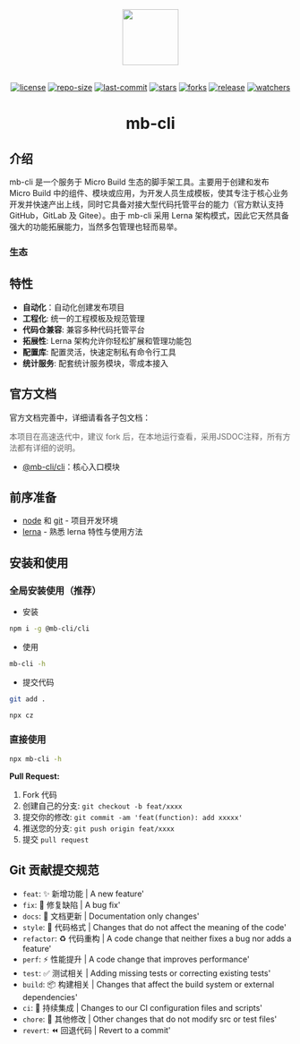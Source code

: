 <div align="center"> <a href="https://github.com/syh-micro-build/mb-cli"> <img width="100" src="./public/logo.png"> </a> <br> <br>

[![license](https://img.shields.io/github/license/syh-micro-build/mb-cli.svg)](LICENSE) [![repo-size](https://img.shields.io/github/repo-size/syh-micro-build/mb-cli.svg)](repo-size) [![last-commit](https://img.shields.io/github/last-commit/syh-micro-build/mb-cli.svg)](last-commit) [![stars](https://img.shields.io/github/stars/syh-micro-build/mb-cli.svg)](stars) [![forks](https://img.shields.io/github/forks/syh-micro-build/mb-cli.svg)](forks) [![release](https://img.shields.io/github/release/syh-micro-build/mb-cli.svg)](release) [![watchers](https://img.shields.io/github/watchers/syh-micro-build/mb-cli.svg)](watchers)

<h1>mb-cli</h1>
</div>

## 介绍

mb-cli 是一个服务于 Micro Build 生态的脚手架工具。主要用于创建和发布 Micro Build 中的组件、模块或应用，为开发人员生成模板，使其专注于核心业务开发并快速产出上线，同时它具备对接大型代码托管平台的能力（官方默认支持GitHub，GitLab 及 Gitee）。由于 mb-cli 采用 Lerna 架构模式，因此它天然具备强大的功能拓展能力，当然多包管理也轻而易举。

### 生态


## 特性

- **自动化**：自动化创建发布项目
- **工程化**: 统一的工程模板及规范管理
- **代码仓兼容**: 兼容多种代码托管平台
- **拓展性**: Lerna 架构允许你轻松扩展和管理功能包
- **配置库**: 配置灵活，快速定制私有命令行工具
- **统计服务**: 配套统计服务模块，零成本接入

## 官方文档

官方文档完善中，详细请看各子包文档：
<p style="color:#666">本项目在高速迭代中，建议 fork 后，在本地运行查看，采用JSDOC注释，所有方法都有详细的说明。</p>

- [@mb-cli/cli](/core/cli/README.md)：核心入口模块
 
## 前序准备

- [node](http://nodejs.org/) 和 [git](https://git-scm.com/) - 项目开发环境
- [lerna](https://lerna.js.org/) - 熟悉 lerna 特性与使用方法

## 安装和使用

### 全局安装使用（推荐）

- 安装

```bash
npm i -g @mb-cli/cli
```

- 使用

```bash
mb-cli -h
```

- 提交代码

```bash
git add .

npx cz
```

### 直接使用

```bash
npx mb-cli -h
```

 
**Pull Request:**

1. Fork 代码
2. 创建自己的分支: `git checkout -b feat/xxxx`
3. 提交你的修改: `git commit -am 'feat(function): add xxxxx'`
4. 推送您的分支: `git push origin feat/xxxx`
5. 提交 `pull request`

## Git 贡献提交规范

- `feat`: ✨ 新增功能 | A new feature'
- `fix`: 🐛 修复缺陷 | A bug fix'
- `docs`: 📝 文档更新 | Documentation only changes'
- `style`: 💄 代码格式 | Changes that do not affect the meaning of the code'
- `refactor`: ♻️ 代码重构 | A code change that neither fixes a bug nor adds a feature'
- `perf`: ⚡️ 性能提升 | A code change that improves performance'
- `test`: ✅ 测试相关 | Adding missing tests or correcting existing tests'
- `build`: 📦️ 构建相关 | Changes that affect the build system or external dependencies'
- `ci`: 🎡 持续集成 | Changes to our CI configuration files and scripts'
- `chore`: 🔨 其他修改 | Other changes that do not modify src or test files'
- `revert`: ⏪️ 回退代码 | Revert to a commit'